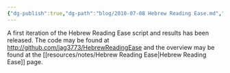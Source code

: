 ```yaml
---
{"dg-publish":true,"dg-path":"blog/2010-07-08 Hebrew Reading Ease.md","permalink":"/blog/2010-07-08-hebrew-reading-ease/","tags":["hre","hebrew","old-testament"],"noteIcon":"","created":"2010-07-08"}
---
```



A first iteration of the Hebrew Reading Ease script and results has been released.
The code may be found at http://github.com/jag3773/HebrewReadingEase and the 
overview may be found at the [[resources/notes/Hebrew Reading Ease\|Hebrew Reading Ease]] page.
